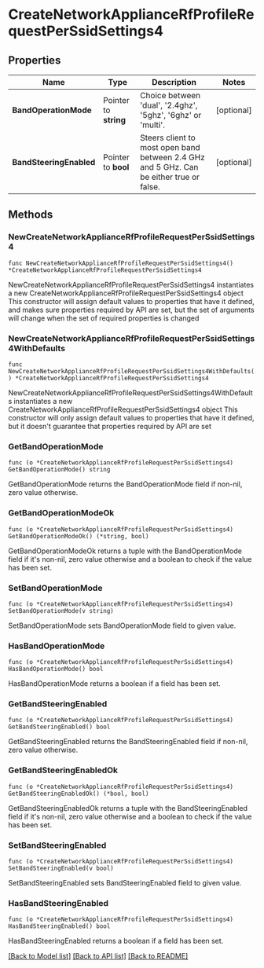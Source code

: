 # CreateNetworkApplianceRfProfileRequestPerSsidSettings4

## Properties

Name | Type | Description | Notes
------------ | ------------- | ------------- | -------------
**BandOperationMode** | Pointer to **string** | Choice between &#39;dual&#39;, &#39;2.4ghz&#39;, &#39;5ghz&#39;, &#39;6ghz&#39; or &#39;multi&#39;. | [optional] 
**BandSteeringEnabled** | Pointer to **bool** | Steers client to most open band between 2.4 GHz and 5 GHz. Can be either true or false. | [optional] 

## Methods

### NewCreateNetworkApplianceRfProfileRequestPerSsidSettings4

`func NewCreateNetworkApplianceRfProfileRequestPerSsidSettings4() *CreateNetworkApplianceRfProfileRequestPerSsidSettings4`

NewCreateNetworkApplianceRfProfileRequestPerSsidSettings4 instantiates a new CreateNetworkApplianceRfProfileRequestPerSsidSettings4 object
This constructor will assign default values to properties that have it defined,
and makes sure properties required by API are set, but the set of arguments
will change when the set of required properties is changed

### NewCreateNetworkApplianceRfProfileRequestPerSsidSettings4WithDefaults

`func NewCreateNetworkApplianceRfProfileRequestPerSsidSettings4WithDefaults() *CreateNetworkApplianceRfProfileRequestPerSsidSettings4`

NewCreateNetworkApplianceRfProfileRequestPerSsidSettings4WithDefaults instantiates a new CreateNetworkApplianceRfProfileRequestPerSsidSettings4 object
This constructor will only assign default values to properties that have it defined,
but it doesn't guarantee that properties required by API are set

### GetBandOperationMode

`func (o *CreateNetworkApplianceRfProfileRequestPerSsidSettings4) GetBandOperationMode() string`

GetBandOperationMode returns the BandOperationMode field if non-nil, zero value otherwise.

### GetBandOperationModeOk

`func (o *CreateNetworkApplianceRfProfileRequestPerSsidSettings4) GetBandOperationModeOk() (*string, bool)`

GetBandOperationModeOk returns a tuple with the BandOperationMode field if it's non-nil, zero value otherwise
and a boolean to check if the value has been set.

### SetBandOperationMode

`func (o *CreateNetworkApplianceRfProfileRequestPerSsidSettings4) SetBandOperationMode(v string)`

SetBandOperationMode sets BandOperationMode field to given value.

### HasBandOperationMode

`func (o *CreateNetworkApplianceRfProfileRequestPerSsidSettings4) HasBandOperationMode() bool`

HasBandOperationMode returns a boolean if a field has been set.

### GetBandSteeringEnabled

`func (o *CreateNetworkApplianceRfProfileRequestPerSsidSettings4) GetBandSteeringEnabled() bool`

GetBandSteeringEnabled returns the BandSteeringEnabled field if non-nil, zero value otherwise.

### GetBandSteeringEnabledOk

`func (o *CreateNetworkApplianceRfProfileRequestPerSsidSettings4) GetBandSteeringEnabledOk() (*bool, bool)`

GetBandSteeringEnabledOk returns a tuple with the BandSteeringEnabled field if it's non-nil, zero value otherwise
and a boolean to check if the value has been set.

### SetBandSteeringEnabled

`func (o *CreateNetworkApplianceRfProfileRequestPerSsidSettings4) SetBandSteeringEnabled(v bool)`

SetBandSteeringEnabled sets BandSteeringEnabled field to given value.

### HasBandSteeringEnabled

`func (o *CreateNetworkApplianceRfProfileRequestPerSsidSettings4) HasBandSteeringEnabled() bool`

HasBandSteeringEnabled returns a boolean if a field has been set.


[[Back to Model list]](../README.md#documentation-for-models) [[Back to API list]](../README.md#documentation-for-api-endpoints) [[Back to README]](../README.md)


